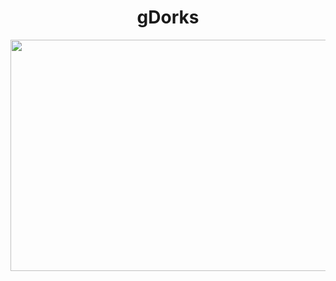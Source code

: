<h1 align="center">gDorks</h1>

<p align="center">
    <img width="629" height="370" src="https://raw.githubusercontent.com/WodxTV/gDorks/master/logo.png">
</p>